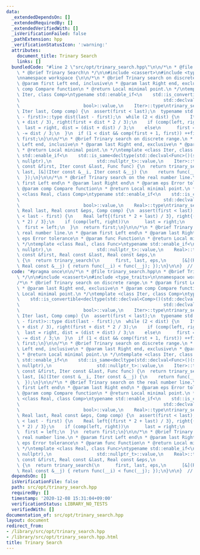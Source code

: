 ```yaml
---
data:
  _extendedDependsOn: []
  _extendedRequiredBy: []
  _extendedVerifiedWith: []
  _isVerificationFailed: false
  _pathExtension: hpp
  _verificationStatusIcon: ':warning:'
  attributes:
    document_title: Trinary Search
    links: []
  bundledCode: "#line 2 \"src/opt/trinary_search.hpp\"\n\n/*\n * @file trinary_search.hpp\n\
    \ * @brief Trinary Search\n */\n\n#include <cassert>\n#include <type_traits>\n\
    \nnamespace workspace {\n\n/*\n * @brief Trinary search on discrete range.\n *\
    \ @param first Left end, inclusive\n * @param last Right end, exclusive\n * @param\
    \ comp Compare function\n * @return Local minimal point.\n */\ntemplate <class\
    \ Iter, class Comp>\ntypename std::enable_if<\n    std::is_convertible<decltype(std::declval<Comp>()(std::declval<Iter>(),\n\
    \                                                      std::declval<Iter>())),\n\
    \                        bool>::value,\n    Iter>::type\ntrinary_search(Iter first,\
    \ Iter last, Comp comp) {\n  assert(first < last);\n  typename std::make_signed<decltype(last\
    \ - first)>::type dist(last - first);\n  while (2 < dist) {\n    Iter left(first\
    \ + dist / 3), right(first + dist * 2 / 3);\n    if (comp(left, right))\n    \
    \  last = right, dist = (dist + dist) / 3;\n    else\n      first = left, dist\
    \ -= dist / 3;\n  }\n  if (1 < dist && comp(first + 1, first)) ++first;\n  return\
    \ first;\n}\n\n/*\n * @brief Trinary search on discrete range.\n * @param first\
    \ Left end, inclusive\n * @param last Right end, exclusive\n * @param func Function\n\
    \ * @return Local minimal point.\n */\ntemplate <class Iter, class Func>\ntypename\
    \ std::enable_if<\n    std::is_same<decltype(std::declval<Func>()(std::declval<Iter>()),\
    \ nullptr),\n                 std::nullptr_t>::value,\n    Iter>::type\ntrinary_search(Iter\
    \ const &first, Iter const &last, Func func) {\n  return trinary_search(first,\
    \ last, [&](Iter const &__i, Iter const &__j) {\n    return func(__i) < func(__j);\n\
    \  });\n}\n\n/*\n * @brief Trinary search on the real number line.\n * @param\
    \ first Left end\n * @param last Right end\n * @param eps Error tolerance\n *\
    \ @param comp Compare function\n * @return Local minimal point.\n */\ntemplate\
    \ <class Real, class Comp>\ntypename std::enable_if<\n    std::is_convertible<decltype(std::declval<Comp>()(std::declval<Real>(),\n\
    \                                                      std::declval<Real>())),\n\
    \                        bool>::value,\n    Real>::type\ntrinary_search(Real first,\
    \ Real last, Real const &eps, Comp comp) {\n  assert(first < last);\n  while (eps\
    \ < last - first) {\n    Real left{(first * 2 + last) / 3}, right{(first + last\
    \ * 2) / 3};\n    if (comp(left, right))\n      last = right;\n    else\n    \
    \  first = left;\n  }\n  return first;\n}\n\n/*\n * @brief Trinary search on the\
    \ real number line.\n * @param first Left end\n * @param last Right end\n * @param\
    \ eps Error tolerance\n * @param func Function\n * @return Local minimal point.\n\
    \ */\ntemplate <class Real, class Func>\ntypename std::enable_if<\n    std::is_same<decltype(std::declval<Func>()(std::declval<Real>()),\
    \ nullptr),\n                 std::nullptr_t>::value,\n    Real>::type\ntrinary_search(Real\
    \ const &first, Real const &last, Real const &eps,\n               Func func)\
    \ {\n  return trinary_search(\n      first, last, eps,\n      [&](Real const &__i,\
    \ Real const &__j) { return func(__i) < func(__j); });\n}\n\n}  // namespace workspace\n"
  code: "#pragma once\n\n/*\n * @file trinary_search.hpp\n * @brief Trinary Search\n\
    \ */\n\n#include <cassert>\n#include <type_traits>\n\nnamespace workspace {\n\n\
    /*\n * @brief Trinary search on discrete range.\n * @param first Left end, inclusive\n\
    \ * @param last Right end, exclusive\n * @param comp Compare function\n * @return\
    \ Local minimal point.\n */\ntemplate <class Iter, class Comp>\ntypename std::enable_if<\n\
    \    std::is_convertible<decltype(std::declval<Comp>()(std::declval<Iter>(),\n\
    \                                                      std::declval<Iter>())),\n\
    \                        bool>::value,\n    Iter>::type\ntrinary_search(Iter first,\
    \ Iter last, Comp comp) {\n  assert(first < last);\n  typename std::make_signed<decltype(last\
    \ - first)>::type dist(last - first);\n  while (2 < dist) {\n    Iter left(first\
    \ + dist / 3), right(first + dist * 2 / 3);\n    if (comp(left, right))\n    \
    \  last = right, dist = (dist + dist) / 3;\n    else\n      first = left, dist\
    \ -= dist / 3;\n  }\n  if (1 < dist && comp(first + 1, first)) ++first;\n  return\
    \ first;\n}\n\n/*\n * @brief Trinary search on discrete range.\n * @param first\
    \ Left end, inclusive\n * @param last Right end, exclusive\n * @param func Function\n\
    \ * @return Local minimal point.\n */\ntemplate <class Iter, class Func>\ntypename\
    \ std::enable_if<\n    std::is_same<decltype(std::declval<Func>()(std::declval<Iter>()),\
    \ nullptr),\n                 std::nullptr_t>::value,\n    Iter>::type\ntrinary_search(Iter\
    \ const &first, Iter const &last, Func func) {\n  return trinary_search(first,\
    \ last, [&](Iter const &__i, Iter const &__j) {\n    return func(__i) < func(__j);\n\
    \  });\n}\n\n/*\n * @brief Trinary search on the real number line.\n * @param\
    \ first Left end\n * @param last Right end\n * @param eps Error tolerance\n *\
    \ @param comp Compare function\n * @return Local minimal point.\n */\ntemplate\
    \ <class Real, class Comp>\ntypename std::enable_if<\n    std::is_convertible<decltype(std::declval<Comp>()(std::declval<Real>(),\n\
    \                                                      std::declval<Real>())),\n\
    \                        bool>::value,\n    Real>::type\ntrinary_search(Real first,\
    \ Real last, Real const &eps, Comp comp) {\n  assert(first < last);\n  while (eps\
    \ < last - first) {\n    Real left{(first * 2 + last) / 3}, right{(first + last\
    \ * 2) / 3};\n    if (comp(left, right))\n      last = right;\n    else\n    \
    \  first = left;\n  }\n  return first;\n}\n\n/*\n * @brief Trinary search on the\
    \ real number line.\n * @param first Left end\n * @param last Right end\n * @param\
    \ eps Error tolerance\n * @param func Function\n * @return Local minimal point.\n\
    \ */\ntemplate <class Real, class Func>\ntypename std::enable_if<\n    std::is_same<decltype(std::declval<Func>()(std::declval<Real>()),\
    \ nullptr),\n                 std::nullptr_t>::value,\n    Real>::type\ntrinary_search(Real\
    \ const &first, Real const &last, Real const &eps,\n               Func func)\
    \ {\n  return trinary_search(\n      first, last, eps,\n      [&](Real const &__i,\
    \ Real const &__j) { return func(__i) < func(__j); });\n}\n\n}  // namespace workspace\n"
  dependsOn: []
  isVerificationFile: false
  path: src/opt/trinary_search.hpp
  requiredBy: []
  timestamp: '2020-12-08 15:31:04+09:00'
  verificationStatus: LIBRARY_NO_TESTS
  verifiedWith: []
documentation_of: src/opt/trinary_search.hpp
layout: document
redirect_from:
- /library/src/opt/trinary_search.hpp
- /library/src/opt/trinary_search.hpp.html
title: Trinary Search
---
```

